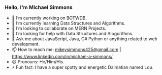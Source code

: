 ### Hello, I'm Michael Simmons



- 🔭 I’m currently working on BOTWDB.
- 🌱 I’m currently learning Data Structures and Algorithms.
- 👯 I’m looking to collaborate on MERN Projects.
- 🤔 I’m looking for help with Data Structures and Alogorithms. 
- 💬 Ask me about JavaScript, Java, C# Python or anything related to web development.
- 📫 How to reach me: mikeysimmons425@gmail.com | https://www.linkedin.com/in/michael-a-simmons/
- 😄 Pronouns: He/Him/His.
- ⚡ Fun fact: I have a super spotty and energetic Dalmatian named Lou.

       

